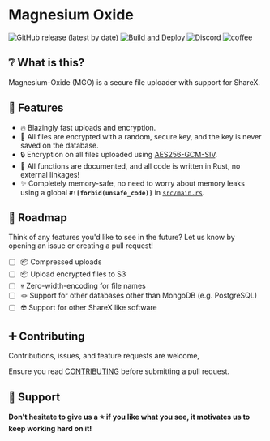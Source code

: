 # Magnesium Oxide

![GitHub release (latest by date)](https://img.shields.io/github/v/release/ChecksumDev/magnesium-oxide?label=Release) [![Build and Deploy](https://github.com/ChecksumDev/magnesium-oxide/actions/workflows/rust.yml/badge.svg)](https://github.com/ChecksumDev/magnesium-oxide/actions/workflows/rust.yml) ![Discord](https://img.shields.io/discord/984852897051312159?label=Discord&logo=DISCORD) ![coffee](https://img.shields.io/badge/Made%20with-Coffee-a27250?logo=CoffeeScript)

## ❔ What is this?

Magnesium-Oxide (MGO) is a secure file uploader with support for ShareX.

## 🌠 Features

* 🔥 Blazingly fast uploads and encryption.
* 💾 All files are encrypted with a random, secure key, and the key is never saved on the database.
* 🔒 Encryption on all files uploaded using [AES256-GCM-SIV](https://eprint.iacr.org/2017/168.pdf).
* 🦄 All functions are documented, and all code is written in Rust, no external linkages!
* ✨ Completely memory-safe, no need to worry about memory leaks using a global **`#![forbid(unsafe_code)]`** in [`src/main.rs`](https://github.com/magnesium-uploader/magnesium-oxide/blob/main/src/main.rs#L5).

## 🌌 Roadmap

Think of any features you'd like to see in the future? Let us know by opening an issue or creating a pull request!

* [ ] 📦 Compressed uploads
* [ ] 📦 Upload encrypted files to S3
* [ ] 💀 Zero-width-encoding for file names
* [ ] 🪢 Support for other databases other than MongoDB (e.g. PostgreSQL)
* [ ] ☢️ Support for other ShareX like software

## ➕ Contributing

Contributions, issues, and feature requests are welcome,

Ensure you read [CONTRIBUTING](CONTRIBUTING.md) before submitting a pull request.

## 🤝 Support

**Don't hesitate to give us a ⭐️ if you like what you see, it motivates us to keep working hard on it!**
